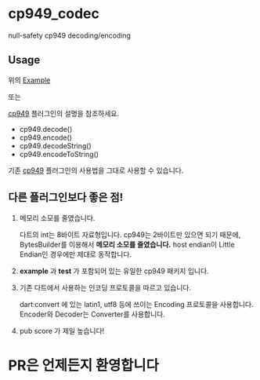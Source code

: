 # cp949_codec

null-safety cp949 decoding/encoding

## Usage

위의 [Example](https://pub.dev/packages/cp949_codec/example)

또는

[cp949](https://github.com/jjangga0214/dart-cp949) 플러그인의 설명을 참조하세요.
- cp949.decode()
- cp949.encode()
- cp949.decodeString()
- cp949.encodeToString()

기존 [cp949](https://github.com/jjangga0214/dart-cp949) 플러그인의 사용법을 그대로 사용할 수 있습니다.

## 다른 플러그인보다 좋은 점!

1. 메모리 소모를 줄였습니다.

    다트의 int는 8바이트 자료형입니다.
    cp949는 2바이트만 있으면 되기 때문에, BytesBuilder를 이용해서 **메모리 소모를 줄였습니다.**
    host endian이 Little Endian인 경우에만 제대로 동작합니다.

2. **example** 과 **test** 가 포함되어 있는 유일한 cp949 패키지 입니다.

3. 기존 다트에서 사용하는 인코딩 프로토콜을 따르고 있습니다.

    dart:convert 에 있는 latin1, utf8 등에 쓰이는
    Encoding 프로토콜을 사용합니다.
    Encoder와 Decoder는 Converter를 사용합니다.

4. pub score 가 제일 높습니다!

# PR은 언제든지 환영합니다